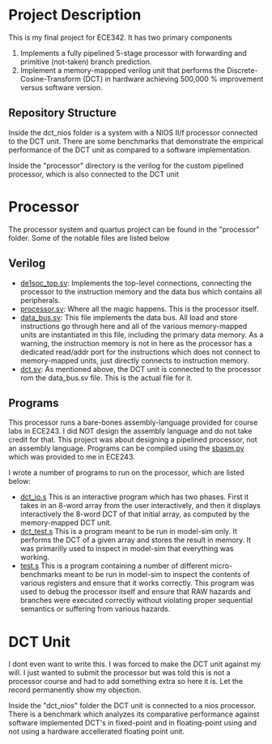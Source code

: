 # Project Description
This is my final project for ECE342. It has two primary components
1. Implements a fully pipelined 5-stage processor with forwarding and primitive (not-taken) branch prediction. 
2. Implement a memory-mappped verilog unit that performs the Discrete-Cosine-Transform (DCT) in hardware achieving 500,000 % improvement versus software version. 

## Repository Structure
Inside the dct_nios folder is a system with a NIOS II/f processor connected to the DCT unit. 
There are some benchmarks that demonstrate the empirical performance of the DCT unit as compared to a software implementation. 

Inside the "processor" directory is the verilog for the custom pipelined processor, which is also connected to the DCT unit

# Processor 
The processor system and quartus project can be found in the "processor" folder. Some of the notable files are listed below
## Verilog
* [de1soc_top.sv](processor/de1soc_top.sv): Implements the top-level connections, connecting the processor to the instruction memory and the data bus which contains all peripherals. 
* [processor.sv](processor/processor.sv): Where all the magic happens. This is the processor itself. 
* [data_bus.sv](processor/data_bus.sv): This file implements the data bus. All load and store instructions go through here and all of the various memory-mapped units are instantiated in this file, including the primary data memory. As a warning, the instruction memory is not in here as the processor has a dedicated read/addr port for the instructions which does not connect to memory-mapped units, just directly connects to instruction memory. 
* [dct.sv](processor/dct.sv): As mentioned above, the DCT unit is connected to the processor rom the data_bus.sv file. This is the actual file for it. 

## Programs
This processor runs a bare-bones assembly-language provided for course labs in ECE243. I did NOT design the assembly language and do not take credit for that. This project was about designing a pipelined processor, not an assembly language. Programs can be compiled using the [sbasm.py](processor/programs/sbasm.py) which was provided to me in ECE243. 

I wrote a number of programs to run on the processor, which are listed below:
* [dct_io.s](processor/programs/dct_io.s) This is an interactive program which has two phases. First it takes in an 8-word array from the user interactively, and then it displays interactively the 8-word DCT of that initial array, as computed by the memory-mapped DCT unit. 
* [dct_test.s](processor/programs/dct_test.s) This is a program meant to be run in model-sim only. It performs the DCT of a given array and stores the result in memory. It was primarilly used to inspect in model-sim that everything was working. 
* [test.s](processor/programs/test.s) This is a program containing a number of different micro-benchmarks meant to be run in model-sim to inspect the contents of various registers and ensure that it works correctly. This program was used to debug the processor itself and ensure that RAW hazards and branches were executed correctly without violating proper sequential semantics or suffering from various hazards. 


# DCT Unit
I dont even want to write this. I was forced to make the DCT unit against my will. I just wanted to submit the processor but was told this is not a processor course and had to add something extra so here it is. Let the record permanently show my objection. 

Inside the "dct_nios" folder the DCT unit is connected to a nios processor. There is a benchmark which analyzes its comparative performance against software implemented DCT's in fixed-point and in floating-point using and not using a hardware accellerated floating point unit. 
